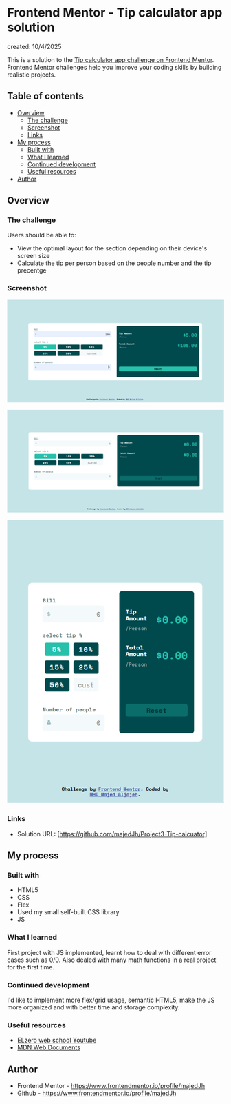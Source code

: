 # Frontend Mentor - Tip calculator app solution

created: 10/4/2025

This is a solution to the [Tip calculator app challenge on Frontend Mentor](https://www.frontendmentor.io/challenges/tip-calculator-app-ugJNGbJUX). Frontend Mentor challenges help you improve your coding skills by building realistic projects.

## Table of contents

- [Overview](#overview)
  - [The challenge](#the-challenge)
  - [Screenshot](#screenshot)
  - [Links](#links)
- [My process](#my-process)
  - [Built with](#built-with)
  - [What I learned](#what-i-learned)
  - [Continued development](#continued-development)
  - [Useful resources](#useful-resources)
- [Author](#author)

## Overview

### The challenge

Users should be able to:

- View the optimal layout for the section depending on their device's screen size
- Calculate the tip per person based on the people number and the tip precentge

### Screenshot

![](./Project%20screenshots/Screenshot%202025-07-21%20150002.png)

![](./Project%20screenshots/Screenshot%202025-07-21%20150024.png)

![](./Project%20screenshots/Screenshot%202025-07-21%20150055.png)


### Links

- Solution URL: [https://github.com/majedJh/Project3-Tip-calcuator]

## My process

### Built with

- HTML5
- CSS
- Flex
- Used my small self-built CSS library
- JS 

### What I learned

First project with JS implemented, learnt how to deal with different error cases such as 0/0. Also dealed with many math functions in a real project for the first time.

### Continued development

I'd like to implement more flex/grid usage, semantic HTML5, make the JS more organized and with better time and storage complexity.

### Useful resources

- [ELzero web school Youtube](https://www.youtube.com/@ElzeroWebSchool)
- [MDN Web Documents](https://developer.mozilla.org/en-US/)

## Author

- Frontend Mentor - https://www.frontendmentor.io/profile/majedJh
- Github - https://www.frontendmentor.io/profile/majedJh
